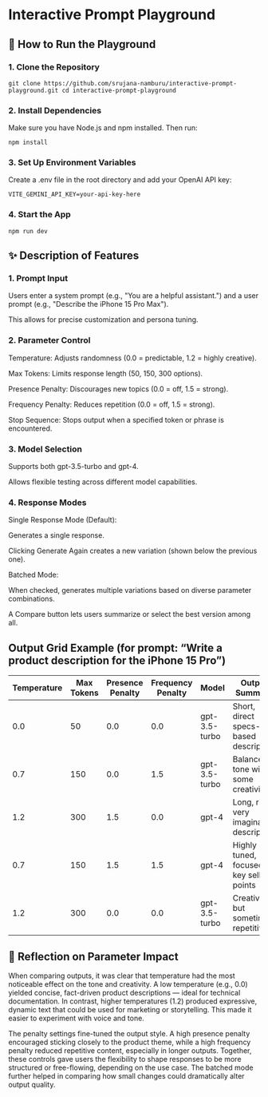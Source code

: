 # Interactive Prompt Playground

## 🚀 How to Run the Playground

### 1. Clone the Repository
   
`git clone https://github.com/srujana-namburu/interactive-prompt-playground.git
   cd interactive-prompt-playground
`
### 2. Install Dependencies
Make sure you have Node.js and npm installed. Then run:

`npm install`

### 3. Set Up Environment Variables
Create a .env file in the root directory and add your OpenAI API key:

`VITE_GEMINI_API_KEY=your-api-key-here`

### 4. Start the App

`npm run dev`

## ✨ Description of Features

### 1. Prompt Input

Users enter a system prompt (e.g., "You are a helpful assistant.") and a user prompt (e.g., "Describe the iPhone 15 Pro Max").

This allows for precise customization and persona tuning.

### 2. Parameter Control

Temperature: Adjusts randomness (0.0 = predictable, 1.2 = highly creative).

Max Tokens: Limits response length (50, 150, 300 options).

Presence Penalty: Discourages new topics (0.0 = off, 1.5 = strong).

Frequency Penalty: Reduces repetition (0.0 = off, 1.5 = strong).

Stop Sequence: Stops output when a specified token or phrase is encountered.

### 3. Model Selection

Supports both gpt-3.5-turbo and gpt-4.

Allows flexible testing across different model capabilities.

### 4. Response Modes

Single Response Mode (Default):

Generates a single response.

Clicking Generate Again creates a new variation (shown below the previous one).

Batched Mode:

When checked, generates multiple variations based on diverse parameter combinations.

A Compare button lets users summarize or select the best version among all.

## Output Grid Example (for prompt: “Write a product description for the iPhone 15 Pro”)

| Temperature | Max Tokens | Presence Penalty | Frequency Penalty | Model         | Output Summary                              |
| ----------- | ---------- | ---------------- | ----------------- | ------------- | ------------------------------------------- |
| 0.0         | 50         | 0.0              | 0.0               | gpt-3.5-turbo | Short, direct specs-based description       |
| 0.7         | 150        | 0.0              | 1.5               | gpt-3.5-turbo | Balanced tone with some creativity          |
| 1.2         | 300        | 1.5              | 0.0               | gpt-4         | Long, rich, very imaginative description    |
| 0.7         | 150        | 1.5              | 1.5               | gpt-4         | Highly tuned, focused on key selling points |
| 1.2         | 300        | 0.0              | 0.0               | gpt-3.5-turbo | Creative but sometimes repetitive           |


## 🧠 Reflection on Parameter Impact
When comparing outputs, it was clear that temperature had the most noticeable effect on the tone and creativity. A low temperature (e.g., 0.0) yielded concise, fact-driven product descriptions — ideal for technical documentation. In contrast, higher temperatures (1.2) produced expressive, dynamic text that could be used for marketing or storytelling. This made it easier to experiment with voice and tone.

The penalty settings fine-tuned the output style. A high presence penalty encouraged sticking closely to the product theme, while a high frequency penalty reduced repetitive content, especially in longer outputs. Together, these controls gave users the flexibility to shape responses to be more structured or free-flowing, depending on the use case. The batched mode further helped in comparing how small changes could dramatically alter output quality.


